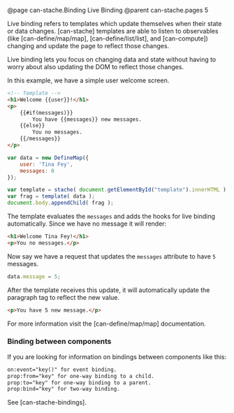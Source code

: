 @page can-stache.Binding Live Binding
@parent can-stache.pages 5

Live binding refers to templates which update themselves when their state or data changes.
[can-stache] templates are able to listen to observables
(like [can-define/map/map], [can-define/list/list], and [can-compute]) changing and update the page
to reflect those changes.

Live binding lets you focus on changing data and state without having to worry about also updating the
DOM to reflect those changes.

In this example, we have a simple user welcome screen.

```html
<!-- Template -->
<h1>Welcome {{user}}!</h1>
<p>
	{{#if(messages)}}
		You have {{messages}} new messages.
	{{else}}
		You no messages.
	{{/messages}}
</p>
```

```js
var data = new DefineMap({
	user: 'Tina Fey',
	messages: 0
});

var template = stache( document.getElementById("template").innerHTML );
var frag = template( data );
document.body.appendChild( frag );
```

The template evaluates the `messages` and adds the hooks for live binding automatically.
Since we have no message it will render:

```html
<h1>Welcome Tina Fey!</h1>
<p>You no messages.</p>
```

Now say we have a request that updates
the `messages` attribute to have `5` messages.

```js
data.message = 5;
```

After the template receives this update, it will automatically
update the paragraph tag to reflect the new value.

```html
<p>You have 5 new message.</p>
```

For more information visit the [can-define/map/map] documentation.

### Binding between components

If you are looking for information on bindings between components like this:

```html
on:event="key()" for event binding.
prop:from="key" for one-way binding to a child.
prop:to="key" for one-way binding to a parent.
prop:bind="key" for two-way binding.
```

See [can-stache-bindings].

